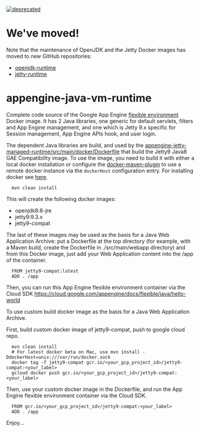 [![deprecated](http://badges.github.io/stability-badges/dist/deprecated.svg)](http://github.com/badges/stability-badges)

We've moved!
=====================
Note that the maintenance of OpenJDK and the Jetty Docker images has moved to new GitHub repositories:
 * [openjdk-runtime](https://github.com/GoogleCloudPlatform/openjdk-runtime)
 * [jetty-runtime](https://github.com/GoogleCloudPlatform/jetty-runtime)

appengine-java-vm-runtime
=========================

Complete code source of the Google App Engine [flexible environment](https://cloud.google.com/appengine/docs/flexible/) Docker image.
It has 2 Java libraries, one generic for default servlets, filters and App Engine management, and one which is Jetty 9.x specific for Session management, App Engine APIs hook, and user login.

The dependent Java libraries are build, and used by the [appengine-jetty-managed-runtime/src/main/docker/Dockerfile](appengine-jetty-managed-runtime/src/main/docker/Dockerfile) that build the Jetty9 Java8 GAE Compatibility image. To use
the image, you need to build it with either a local docker installation or configure the [docker-maven-plugin](https://github.com/spotify/docker-maven-plugin) to use a remote docker instance via the `dockerHost` configuration entry. For installing docker see [here](https://docs.docker.com/engine/installation/).

      mvn clean install

This will create the following docker images:
 * openjdk8:8-jre
 * jetty9:9.3.x
 * jetty9-compat

The last of these images may be used as the basis for a Java Web Application Archive: put a Dockerfile at the top directory (for example, with a Maven build, create the Dockerfile in ./src/main/webapp directory) and from this Docker image, just add your Web Application content into the /app of the container.

      FROM jetty9-compat:latest
      ADD . /app

Then, you can run this App Engine flexible environment container via the Cloud SDK
https://cloud.google.com/appengine/docs/flexible/java/hello-world

To use custom build docker image as the basis for a Java Web Application Archive.

First, build custom docker image of jetty9-compat, push to google cloud repo.

      mvn clean install
      # For latest docker beta on Mac, use mvn install -DdockerHost=unix:///var/run/docker.sock 
      docker tag -f jetty9-compat gcr.io/<your_gcp_project_id>/jetty9-compat:<your_label>
      gcloud docker push gcr.io/<your_gcp_project_id>/jetty9-compat:<your_label>

Then, use your custom docker image in the Dockerfile, and run the App Engine flexible environment container via the Cloud SDK.

      FROM gcr.io/<your_gcp_project_id>/jetty9-compat:<your_label>
      ADD . /app

Enjoy...
